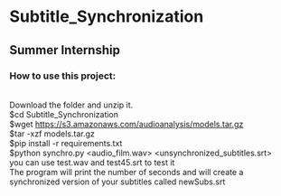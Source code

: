 # Subtitle_Synchronization
 ## Summer Internship





### How to use this project: 
\
Download the folder and unzip it.\
$cd Subtitle_Synchronization \
$wget https://s3.amazonaws.com/audioanalysis/models.tar.gz \
$tar -xzf models.tar.gz \
$pip install -r requirements.txt \
$python synchro.py <audio_film.wav> <unsynchronized_subtitles.srt>  \
you can use test.wav and test45.srt to test it \
The program will print the number of seconds and will create a synchronized version of your subtitles called newSubs.srt
